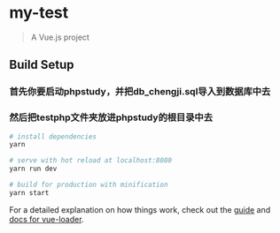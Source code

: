 # my-test

> A Vue.js project

## Build Setup

### 首先你要启动phpstudy，并把db_chengji.sql导入到数据库中去
### 然后把testphp文件夹放进phpstudy的根目录中去
``` bash
# install dependencies
yarn

# serve with hot reload at localhost:8080
yarn run dev

# build for production with minification
yarn start

`````

For a detailed explanation on how things work, check out the [guide](http://vuejs-templates.github.io/webpack/) and [docs for vue-loader](http://vuejs.github.io/vue-loader).
